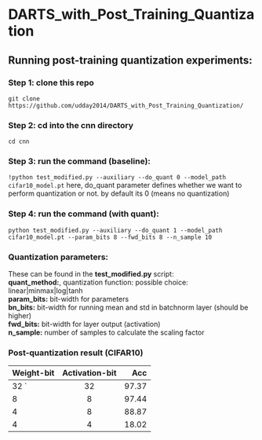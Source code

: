 # DARTS_with_Post_Training_Quantization

## Running post-training quantization experiments:

### Step 1: clone this repo
`git clone https://github.com/udday2014/DARTS_with_Post_Training_Quantization/`

### Step 2: cd into the cnn directory
`cd cnn`

### Step 3: run the command (baseline):
`!python test_modified.py --auxiliary --do_quant 0 --model_path cifar10_model.pt`
here, do_quant parameter defines whether we want to perform quantization or not. by default its 0 (means no quantization)

### Step 4: run the command (with quant):
`python test_modified.py --auxiliary --do_quant 1 --model_path cifar10_model.pt --param_bits 8 --fwd_bits 8 --n_sample 10`

### Quantization parameters:
These can be found in the **test_modified.py** script:\
**quant_method:**, quantization function: possible choice: linear|minmax|log|tanh\
**param_bits:** bit-width for parameters\
**bn_bits:** bit-width for running mean and std in batchnorm layer (should be higher)\
**fwd_bits:** bit-width for layer output (activation)\
**n_sample:** number of samples to calculate the scaling factor

### Post-quantization result (CIFAR10)

| Weight-bit    | Activation-bit| Acc   |
| ------------- |:-------------:| -----:|
| 32      `     | 32            | 97.37 |
| 8             | 8             | 97.44 |
| 4             | 8             | 88.87 |
| 4             | 4             | 18.02 |
